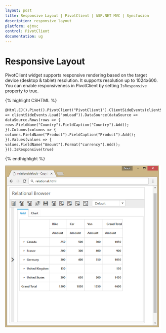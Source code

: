 ```yaml
---
layout: post
title: Responsive Layout | PivotClient | ASP.NET MVC | Syncfusion
description: responsive layout
platform: ejmvc
control: PivotClient
documentation: ug
---
```


# Responsive Layout

PivotClient widget supports responsive rendering based on the target device (desktop & tablet) resolution. It supports resolution up to 1024x600. You can enable responsiveness in PivotClient by setting `IsResponsive` property to true.


{% highlight CSHTML %}

    @Html.EJ().Pivot().PivotClient("PivotClient1").ClientSideEvents(clientSideEvents => clientSideEvents.Load("onLoad")).DataSource(dataSource => dataSource.Rows(rows => { rows.FieldName("Country").FieldCaption("Country").Add(); }).Columns(columns => { columns.FieldName("Product").FieldCaption("Product").Add(); }).Values(values => { values.FieldName("Amount").Format("currency").Add(); })).IsResponsive(true)

{% endhighlight %}

![](Responsive-Layout_images/responsive.png)
